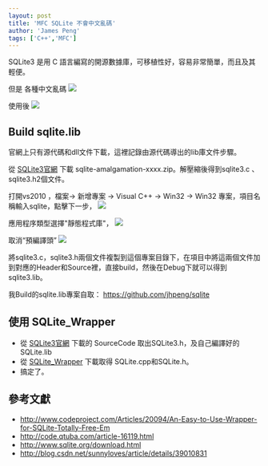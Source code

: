 ```yaml
---
layout: post
title: 'MFC SQLite 不會中文亂碼'
author: 'James Peng'
tags: ['C++','MFC']
---
```


SQLite3  是用 C 語言編寫的開源數據庫，可移植性好，容易非常簡單，而且及其輕便。

但是 各種中文亂碼
![](http://i.imgur.com/iTHJh2K.png)

使用後
![](http://i.imgur.com/6I7Q3ef.png)

## Build sqlite.lib ##

官網上只有源代碼和dll文件下載，這裡記錄由源代碼導出的lib庫文件步驟。

從 [SQLite3官網](http://www.sqlite.org/download.html)  下載 sqlite-amalgamation-xxxx.zip。解壓縮後得到sqlite3.c 、sqlite3.h2個文件。 

打開vs2010 ，檔案-> 新增專案 -> Visual C++ -> Win32 -> Win32 專案，項目名稱輸入sqlite，點擊下一步，
![](http://i.imgur.com/KUNO8nz.png)

應用程序類型選擇"靜態程式庫"，
![](http://i.imgur.com/gHtuTHX.png)


取消“預編譯頭”
![](http://i.imgur.com/4HxlxyO.png)


將sqlite3.c，sqlite3.h兩個文件複製到這個專案目錄下，在項目中將這兩個文件加到對應的Header和Source裡，直接build，然後在Debug下就可以得到sqlite3.lib。

我Build的sqlite.lib專案自取： https://github.com/jhpeng/sqlite

## 使用 SQLite_Wrapper ##
- 從 [SQLite3官網](http://www.sqlite.org/download.html) 下載的 SourceCode 取出SQLite3.h，及自己編譯好的 SQLite.lib
- 從 [SQLite_Wrapper](http://www.codeproject.com/Articles/20094/An-Easy-to-Use-Wrapper-for-SQLite-Totally-Free-Em) 下載取得 SQLite.cpp和SQLite.h。
- 搞定了。


## 參考文獻 ##
- http://www.codeproject.com/Articles/20094/An-Easy-to-Use-Wrapper-for-SQLite-Totally-Free-Em
- http://code.qtuba.com/article-16119.html
- http://www.sqlite.org/download.html
- http://blog.csdn.net/sunnyloves/article/details/39010831
